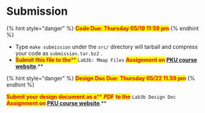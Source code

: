 # Submission

{% hint style="danger" %}
<mark style="color:red;">**Code Due: Thursday 05/19 11:59 pm**</mark>
{% endhint %}

* Type `make submission` under the `src/` directory will tarball and compress your code as `submission.tar.bz2` .&#x20;
* <mark style="color:red;">**Submit this file to the**</mark><mark style="color:red;">** **</mark><mark style="color:red;">**`Lab3b: Mmap Files`**</mark><mark style="color:red;">** **</mark><mark style="color:red;">**Assignment on**</mark> [PKU course website](https://course.pku.edu.cn)<mark style="color:red;">**.**</mark>

{% hint style="danger" %}
<mark style="color:red;">**Design Doc Due: Thursday 05/22 11.59 pm**</mark>
{% endhint %}

<mark style="color:red;">**Submit your design document as a**</mark><mark style="color:red;">** **</mark>_<mark style="color:red;">**PDF**</mark>_<mark style="color:red;">** **</mark><mark style="color:red;">**to the**</mark><mark style="color:red;">** **</mark><mark style="color:red;">**`Lab3b Design Doc`**</mark><mark style="color:red;">** **</mark><mark style="color:red;">**Assignment on**</mark> [PKU course website](https://course.pku.edu.cn)<mark style="color:red;">**.**</mark>
